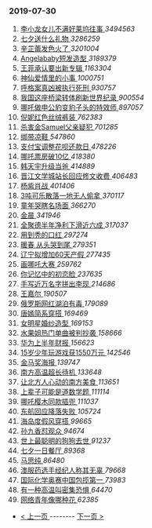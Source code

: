 ### 2019-07-30 
1. [ 李小龙女儿不满好莱坞往事 ](https://s.weibo.com/weibo?q=%23%E6%9D%8E%E5%B0%8F%E9%BE%99%E5%A5%B3%E5%84%BF%E4%B8%8D%E6%BB%A1%E5%A5%BD%E8%8E%B1%E5%9D%9E%E5%BE%80%E4%BA%8B%23&Refer=top) *3494563*
1. [ 七夕送什么礼物 ](https://s.weibo.com/weibo?q=%23%E4%B8%83%E5%A4%95%E9%80%81%E4%BB%80%E4%B9%88%E7%A4%BC%E7%89%A9%23&Refer=top) *3286259*
1. [ 辛芷蕾发色火了 ](https://s.weibo.com/weibo?q=%E8%BE%9B%E8%8A%B7%E8%95%BE%E5%8F%91%E8%89%B2%E7%81%AB%E4%BA%86&Refer=top) *3201004*
1. [ Angelababy短发造型 ](https://s.weibo.com/weibo?q=%23Angelababy%E7%9F%AD%E5%8F%91%E9%80%A0%E5%9E%8B%23&Refer=top) *3189379*
1. [ 王菲承认要出新专辑 ](https://s.weibo.com/weibo?q=%23%E7%8E%8B%E8%8F%B2%E6%89%BF%E8%AE%A4%E8%A6%81%E5%87%BA%E6%96%B0%E4%B8%93%E8%BE%91%23&Refer=top) *1163304*
1. [ 神仙爱情里的小事 ](https://s.weibo.com/weibo?q=%23%E7%A5%9E%E4%BB%99%E7%88%B1%E6%83%85%E9%87%8C%E7%9A%84%E5%B0%8F%E4%BA%8B%23&Refer=top) *1000751*
1. [ 呼格案真凶被执行死刑 ](https://s.weibo.com/weibo?q=%23%E5%91%BC%E6%A0%BC%E6%A1%88%E7%9C%9F%E5%87%B6%E8%A2%AB%E6%89%A7%E8%A1%8C%E6%AD%BB%E5%88%91%23&Refer=top) *930757*
1. [ 我国这座桥梁转体刷新世界纪录 ](https://s.weibo.com/weibo?q=%23%E6%88%91%E5%9B%BD%E8%BF%99%E5%BA%A7%E6%A1%A5%E6%A2%81%E8%BD%AC%E4%BD%93%E5%88%B7%E6%96%B0%E4%B8%96%E7%95%8C%E7%BA%AA%E5%BD%95%23&Refer=top) *900554*
1. [ 哪吒做申公豹变豹子头的特效师 ](https://s.weibo.com/weibo?q=%23%E5%93%AA%E5%90%92%E5%81%9A%E7%94%B3%E5%85%AC%E8%B1%B9%E5%8F%98%E8%B1%B9%E5%AD%90%E5%A4%B4%E7%9A%84%E7%89%B9%E6%95%88%E5%B8%88%23&Refer=top) *897057*
1. [ 倪妮红色丝绒裤装 ](https://s.weibo.com/weibo?q=%23%E5%80%AA%E5%A6%AE%E7%BA%A2%E8%89%B2%E4%B8%9D%E7%BB%92%E8%A3%A4%E8%A3%85%23&Refer=top) *762383*
1. [ 杀害金Samuel父亲疑犯 ](https://s.weibo.com/weibo?q=%E6%9D%80%E5%AE%B3%E9%87%91Samuel%E7%88%B6%E4%BA%B2%E7%96%91%E7%8A%AF&Refer=top) *701285*
1. [ 绑带凉鞋 ](https://s.weibo.com/weibo?q=%23%E7%BB%91%E5%B8%A6%E5%87%89%E9%9E%8B%23&Refer=top) *547860*
1. [ 支付宝调整花呗还款日 ](https://s.weibo.com/weibo?q=%23%E6%94%AF%E4%BB%98%E5%AE%9D%E8%B0%83%E6%95%B4%E8%8A%B1%E5%91%97%E8%BF%98%E6%AC%BE%E6%97%A5%23&Refer=top) *478226*
1. [ 哪吒票房破10亿 ](https://s.weibo.com/weibo?q=%23%E5%93%AA%E5%90%92%E7%A5%A8%E6%88%BF%E7%A0%B410%E4%BA%BF%23&Refer=top) *418380*
1. [ 韩天宇升级当爸 ](https://s.weibo.com/weibo?q=%23%E9%9F%A9%E5%A4%A9%E5%AE%87%E5%8D%87%E7%BA%A7%E5%BD%93%E7%88%B8%23&Refer=top) *414889*
1. [ 晋江文学城站长回应修文收费 ](https://s.weibo.com/weibo?q=%23%E6%99%8B%E6%B1%9F%E6%96%87%E5%AD%A6%E5%9F%8E%E7%AB%99%E9%95%BF%E5%9B%9E%E5%BA%94%E4%BF%AE%E6%96%87%E6%94%B6%E8%B4%B9%23&Refer=top) *406483*
1. [ 杨紫肖战 ](https://s.weibo.com/weibo?q=%23%E6%9D%A8%E7%B4%AB%E8%82%96%E6%88%98%23&Refer=top) *401406*
1. [ 3吨可乐散落一地无人偷拿 ](https://s.weibo.com/weibo?q=3%E5%90%A8%E5%8F%AF%E4%B9%90%E6%95%A3%E8%90%BD%E4%B8%80%E5%9C%B0%E6%97%A0%E4%BA%BA%E5%81%B7%E6%8B%BF&Refer=top) *370117*
1. [ 童年哭瞎名场面 ](https://s.weibo.com/weibo?q=%23%E7%AB%A5%E5%B9%B4%E5%93%AD%E7%9E%8E%E5%90%8D%E5%9C%BA%E9%9D%A2%23&Refer=top) *366270*
1. [ 金晨 ](https://s.weibo.com/weibo?q=%23%E9%87%91%E6%99%A8%23&Refer=top) *341946*
1. [ 全聚德半年净利下滑近六成 ](https://s.weibo.com/weibo?q=%23%E5%85%A8%E8%81%9A%E5%BE%B7%E5%8D%8A%E5%B9%B4%E5%87%80%E5%88%A9%E4%B8%8B%E6%BB%91%E8%BF%91%E5%85%AD%E6%88%90%23&Refer=top) *317037*
1. [ 用到秃的口红 ](https://s.weibo.com/weibo?q=%23%E7%94%A8%E5%88%B0%E7%A7%83%E7%9A%84%E5%8F%A3%E7%BA%A2%23&Refer=top) *297274*
1. [ 暖春 从头哭到尾 ](https://s.weibo.com/weibo?q=%E6%9A%96%E6%98%A5%20%E4%BB%8E%E5%A4%B4%E5%93%AD%E5%88%B0%E5%B0%BE&Refer=top) *279351*
1. [ 辽宁拟增加60天产假 ](https://s.weibo.com/weibo?q=%E8%BE%BD%E5%AE%81%E6%8B%9F%E5%A2%9E%E5%8A%A060%E5%A4%A9%E4%BA%A7%E5%81%87&Refer=top) *277435*
1. [ 画哪吒大赛 ](https://s.weibo.com/weibo?q=%23%E7%94%BB%E5%93%AA%E5%90%92%E5%A4%A7%E8%B5%9B%23&Refer=top) *259762*
1. [ 你记忆中的初恋脸 ](https://s.weibo.com/weibo?q=%23%E4%BD%A0%E8%AE%B0%E5%BF%86%E4%B8%AD%E7%9A%84%E5%88%9D%E6%81%8B%E8%84%B8%23&Refer=top) *237635*
1. [ 手写近万名字拼出李现 ](https://s.weibo.com/weibo?q=%23%E6%89%8B%E5%86%99%E8%BF%91%E4%B8%87%E5%90%8D%E5%AD%97%E6%8B%BC%E5%87%BA%E6%9D%8E%E7%8E%B0%23&Refer=top) *214686*
1. [ 王嘉尔 ](https://s.weibo.com/weibo?q=%23%E7%8E%8B%E5%98%89%E5%B0%94%23&Refer=top) *190507*
1. [ 俄罗斯网红湖泊有毒 ](https://s.weibo.com/weibo?q=%23%E4%BF%84%E7%BD%97%E6%96%AF%E7%BD%91%E7%BA%A2%E6%B9%96%E6%B3%8A%E6%9C%89%E6%AF%92%23&Refer=top) *179089*
1. [ 唐嫣简系穿搭 ](https://s.weibo.com/weibo?q=%23%E5%94%90%E5%AB%A3%E7%AE%80%E7%B3%BB%E7%A9%BF%E6%90%AD%23&Refer=top) *169469*
1. [ 女明星婚纱造型 ](https://s.weibo.com/weibo?q=%23%E5%A5%B3%E6%98%8E%E6%98%9F%E5%A9%9A%E7%BA%B1%E9%80%A0%E5%9E%8B%23&Refer=top) *169153*
1. [ 水果姐热门单曲被判抄袭 ](https://s.weibo.com/weibo?q=%E6%B0%B4%E6%9E%9C%E5%A7%90%E7%83%AD%E9%97%A8%E5%8D%95%E6%9B%B2%E8%A2%AB%E5%88%A4%E6%8A%84%E8%A2%AD&Refer=top) *158666*
1. [ 华为上半年财报 ](https://s.weibo.com/weibo?q=%E5%8D%8E%E4%B8%BA%E4%B8%8A%E5%8D%8A%E5%B9%B4%E8%B4%A2%E6%8A%A5&Refer=top) *156623*
1. [ 15岁少年玩游戏获1550万元 ](https://s.weibo.com/weibo?q=%2315%E5%B2%81%E5%B0%91%E5%B9%B4%E7%8E%A9%E6%B8%B8%E6%88%8F%E8%8E%B71550%E4%B8%87%E5%85%83%23&Refer=top) *142546*
1. [ 金马奖海报 ](https://s.weibo.com/weibo?q=%E9%87%91%E9%A9%AC%E5%A5%96%E6%B5%B7%E6%8A%A5&Refer=top) *139747*
1. [ 南方高温超长待机 ](https://s.weibo.com/weibo?q=%23%E5%8D%97%E6%96%B9%E9%AB%98%E6%B8%A9%E8%B6%85%E9%95%BF%E5%BE%85%E6%9C%BA%23&Refer=top) *133648*
1. [ 让北方人心动的南方美食 ](https://s.weibo.com/weibo?q=%23%E8%AE%A9%E5%8C%97%E6%96%B9%E4%BA%BA%E5%BF%83%E5%8A%A8%E7%9A%84%E5%8D%97%E6%96%B9%E7%BE%8E%E9%A3%9F%23&Refer=top) *113651*
1. [ 上辈子可能是道数学题 ](https://s.weibo.com/weibo?q=%23%E4%B8%8A%E8%BE%88%E5%AD%90%E5%8F%AF%E8%83%BD%E6%98%AF%E9%81%93%E6%95%B0%E5%AD%A6%E9%A2%98%23&Refer=top) *111114*
1. [ 哪吒樱木同款插兜 ](https://s.weibo.com/weibo?q=%23%E5%93%AA%E5%90%92%E6%A8%B1%E6%9C%A8%E5%90%8C%E6%AC%BE%E6%8F%92%E5%85%9C%23&Refer=top) *111037*
1. [ 东航回应降落失败 ](https://s.weibo.com/weibo?q=%E4%B8%9C%E8%88%AA%E5%9B%9E%E5%BA%94%E9%99%8D%E8%90%BD%E5%A4%B1%E8%B4%A5&Refer=top) *105724*
1. [ 海岛度假风穿搭 ](https://s.weibo.com/weibo?q=%23%E6%B5%B7%E5%B2%9B%E5%BA%A6%E5%81%87%E9%A3%8E%E7%A9%BF%E6%90%AD%23&Refer=top) *99665*
1. [ 孙九香怼观众 ](https://s.weibo.com/weibo?q=%23%E5%AD%99%E4%B9%9D%E9%A6%99%E6%80%BC%E8%A7%82%E4%BC%97%23&Refer=top) *94674*
1. [ 世上最聪明的狗狗去世 ](https://s.weibo.com/weibo?q=%23%E4%B8%96%E4%B8%8A%E6%9C%80%E8%81%AA%E6%98%8E%E7%9A%84%E7%8B%97%E7%8B%97%E5%8E%BB%E4%B8%96%23&Refer=top) *91237*
1. [ 七夕一日餐厅 ](https://s.weibo.com/weibo?q=%23%E4%B8%83%E5%A4%95%E4%B8%80%E6%97%A5%E9%A4%90%E5%8E%85%23&Refer=top) *89368*
1. [ 马思纯 ](https://s.weibo.com/weibo?q=%23%E9%A9%AC%E6%80%9D%E7%BA%AF%23&Refer=top) *86480*
1. [ 澳服药选手经纪人称其无辜 ](https://s.weibo.com/weibo?q=%23%E6%BE%B3%E6%9C%8D%E8%8D%AF%E9%80%89%E6%89%8B%E7%BB%8F%E7%BA%AA%E4%BA%BA%E7%A7%B0%E5%85%B6%E6%97%A0%E8%BE%9C%23&Refer=top) *79668*
1. [ 国际化学奥赛中国包揽第一 ](https://s.weibo.com/weibo?q=%E5%9B%BD%E9%99%85%E5%8C%96%E5%AD%A6%E5%A5%A5%E8%B5%9B%E4%B8%AD%E5%9B%BD%E5%8C%85%E6%8F%BD%E7%AC%AC%E4%B8%80&Refer=top) *73983*
1. [ 有一种高温叫密集恐惧 ](https://s.weibo.com/weibo?q=%23%E6%9C%89%E4%B8%80%E7%A7%8D%E9%AB%98%E6%B8%A9%E5%8F%AB%E5%AF%86%E9%9B%86%E6%81%90%E6%83%A7%23&Refer=top) *64470*
1. [ 网络青年像哪种花 ](https://s.weibo.com/weibo?q=%E7%BD%91%E7%BB%9C%E9%9D%92%E5%B9%B4%E5%83%8F%E5%93%AA%E7%A7%8D%E8%8A%B1&Refer=top) *62385* 

- [ < 上一页 ](https://github.com/able8/weibo-hot-record/blob/master/2019-07-29.md) -------- [ 下一页 > ](https://github.com/able8/weibo-hot-record/blob/master/2019-07-31.md)